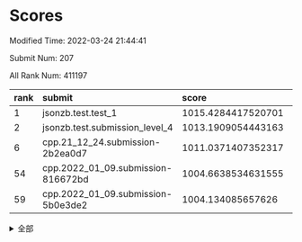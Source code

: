 # Scores

Modified Time: 2022-03-24 21:44:41

Submit Num: 207

All Rank Num: 411197

| rank |               submit               |       score        |       sigma        | pk_num |
| :--- | :--------------------------------- | :----------------- | :----------------- | :----- |
| 1    | jsonzb.test.test_1                 | 1015.4284417520701 | 0.8414886541737951 | 7947   |
| 2    | jsonzb.test.submission_level_4     | 1013.1909054443163 | 0.8143013110061252 | 7945   |
| 6    | cpp.21_12_24.submission-2b2ea0d7   | 1011.0371407352317 | 0.7615924836208927 | 7945   |
| 54   | cpp.2022_01_09.submission-816672bd | 1004.6638534631555 | 0.7173308709258774 | 7944   |
| 59   | cpp.2022_01_09.submission-5b0e3de2 | 1004.134085657626  | 0.7178867967306701 | 7949   |


<details>
<summary>全部</summary>

| rank |                 submit                 |       score        |       sigma        | pk_num |
| :--- | :------------------------------------- | :----------------- | :----------------- | :----- |
| 1    | jsonzb.test.test_1                     | 1015.4284417520701 | 0.8414886541737951 | 7947   |
| 2    | jsonzb.test.submission_level_4         | 1013.1909054443163 | 0.8143013110061252 | 7945   |
| 3    | gobigger.level_3.submission_level_3_30 | 1011.7908029608956 | 0.7827439728544077 | 7946   |
| 4    | gobigger.level_3.submission_level_3_9  | 1011.6137324768898 | 0.7726491998069202 | 7946   |
| 5    | gobigger.level_3.submission_level_3_23 | 1011.1207559867793 | 0.7642693500962481 | 7949   |
| 6    | cpp.21_12_24.submission-2b2ea0d7       | 1011.0371407352317 | 0.7615924836208927 | 7945   |
| 7    | gobigger.level_3.submission_level_3_34 | 1011.0253993948284 | 0.7646153402907258 | 7949   |
| 8    | gobigger.level_3.submission_level_3_11 | 1010.9693951330752 | 0.7638767608273336 | 7944   |
| 9    | gobigger.level_3.submission_level_3_27 | 1010.6709119315022 | 0.793674290609401  | 7946   |
| 10   | gobigger.level_3.submission_level_3_18 | 1010.6435493189491 | 0.7805496866185808 | 7947   |
| 11   | gobigger.level_3.submission_level_3_5  | 1010.6293884931297 | 0.7678224614132015 | 7947   |
| 12   | gobigger.level_3.submission_level_3_39 | 1010.6131888417177 | 0.7765453225295287 | 7945   |
| 13   | gobigger.level_3.submission_level_3_25 | 1010.5099530682797 | 0.7669643166684795 | 7949   |
| 14   | gobigger.level_3.submission_level_3_49 | 1010.508991320115  | 0.7442112783389008 | 7946   |
| 15   | gobigger.level_3.submission_level_3_19 | 1010.4887289247297 | 0.7747620519849391 | 7945   |
| 16   | gobigger.level_3.submission_level_3_45 | 1010.4131573721943 | 0.7582533942863038 | 7943   |
| 17   | gobigger.level_3.submission_level_3_22 | 1010.392680206861  | 0.756358483287253  | 7945   |
| 18   | gobigger.level_3.submission_level_3_26 | 1010.3829861895679 | 0.7910936251046442 | 7942   |
| 19   | gobigger.level_3.submission_level_3_7  | 1010.3197921209519 | 0.7669295359433816 | 7949   |
| 20   | gobigger.level_3.submission_level_3_20 | 1010.1953160152764 | 0.7581700054884184 | 7940   |
| 21   | gobigger.level_3.submission_level_3_21 | 1010.1239937547149 | 0.7739049028774058 | 7950   |
| 22   | gobigger.level_3.submission_level_3_13 | 1010.0356063885692 | 0.7806143174175411 | 7949   |
| 23   | gobigger.level_3.submission_level_3_24 | 1010.0216719964186 | 0.7585274085677377 | 7948   |
| 24   | gobigger.level_3.submission_level_3_32 | 1009.977933283083  | 0.7691144162065908 | 7947   |
| 25   | gobigger.level_3.submission_level_3_36 | 1009.9684777279883 | 0.7789144813243384 | 7946   |
| 26   | gobigger.level_3.submission_level_3_42 | 1009.9591228569186 | 0.7461517730502526 | 7947   |
| 27   | gobigger.level_3.submission_level_3_28 | 1009.952120979963  | 0.7555340433301497 | 7947   |
| 28   | gobigger.level_3.submission_level_3_40 | 1009.8917631222724 | 0.76716440668787   | 7947   |
| 29   | gobigger.level_3.submission_level_3_10 | 1009.8647749455057 | 0.7473701943845197 | 7942   |
| 30   | gobigger.level_3.submission_level_3_2  | 1009.8428460409534 | 0.7665070724173788 | 7947   |
| 31   | gobigger.level_3.submission_level_3_6  | 1009.8019777341326 | 0.730500026970676  | 7943   |
| 32   | gobigger.level_3.submission_level_3_33 | 1009.7061845545192 | 0.7591281333439204 | 7944   |
| 33   | gobigger.level_3.submission_level_3_8  | 1009.6865904521683 | 0.7612296383070948 | 7942   |
| 34   | gobigger.level_3.submission_level_3_29 | 1009.6323982938532 | 0.7561801909634526 | 7943   |
| 35   | gobigger.level_3.submission_level_3_48 | 1009.5625939712129 | 0.7626165234627899 | 7943   |
| 36   | gobigger.level_3.submission_level_3_0  | 1009.4891656728627 | 0.7633847256059791 | 7949   |
| 37   | gobigger.level_3.submission_level_3_1  | 1009.4868771072071 | 0.7719293153043365 | 7941   |
| 38   | gobigger.level_3.submission_level_3_15 | 1009.415329647383  | 0.762418582323382  | 7949   |
| 39   | gobigger.level_3.submission_level_3_44 | 1009.4148512879611 | 0.7800800794757768 | 7946   |
| 40   | gobigger.level_3.submission_level_3_43 | 1009.3868693807059 | 0.7484309324216769 | 7946   |
| 41   | gobigger.level_3.submission_level_3_46 | 1009.2918176904498 | 0.7681215422554895 | 7949   |
| 42   | gobigger.level_3.submission_level_3_38 | 1009.2819878321086 | 0.7536275279386037 | 7945   |
| 43   | gobigger.level_3.submission_level_3_47 | 1009.2619432840881 | 0.7401409622212876 | 7948   |
| 44   | gobigger.level_3.submission_level_3_3  | 1009.1033292830452 | 0.7414917933736962 | 7948   |
| 45   | gobigger.level_3.submission_level_3_16 | 1009.0761714588006 | 0.7354372589998497 | 7948   |
| 46   | gobigger.level_3.submission_level_3_12 | 1008.9990453656163 | 0.738466732738154  | 7951   |
| 47   | gobigger.level_3.submission_level_3_14 | 1008.9945591533362 | 0.7546541532027156 | 7948   |
| 48   | gobigger.level_3.submission_level_3_31 | 1008.8671857916058 | 0.7360884474887549 | 7946   |
| 49   | gobigger.level_3.submission_level_3_4  | 1008.8326407870987 | 0.7590686994530768 | 7945   |
| 50   | gobigger.level_3.submission_level_3_41 | 1008.7760109212451 | 0.7351293809151371 | 7946   |
| 51   | gobigger.level_3.submission_level_3_35 | 1008.739338950249  | 0.7496645992487952 | 7949   |
| 52   | gobigger.level_3.submission_level_3_17 | 1008.7079826727771 | 0.7492592881742459 | 7946   |
| 53   | gobigger.level_3.submission_level_3_37 | 1008.6573726196847 | 0.745026715989575  | 7946   |
| 54   | cpp.2022_01_09.submission-816672bd     | 1004.6638534631555 | 0.7173308709258774 | 7944   |
| 55   | gobigger.level_1.submission_level_1_19 | 1004.602880758702  | 0.7213624652671443 | 7941   |
| 56   | gobigger.level_1.submission_level_1_35 | 1004.457942256992  | 0.7191043713189853 | 7947   |
| 57   | gobigger.level_1.submission_level_1_13 | 1004.266722914322  | 0.7170731528103946 | 7949   |
| 58   | gobigger.level_1.submission_level_1_14 | 1004.2434688628927 | 0.7057675106319731 | 7948   |
| 59   | cpp.2022_01_09.submission-5b0e3de2     | 1004.134085657626  | 0.7178867967306701 | 7949   |
| 60   | gobigger.level_1.submission_level_1_32 | 1004.0240018696763 | 0.7185764656904957 | 7941   |
| 61   | gobigger.level_1.submission_level_1_17 | 1003.9790363609035 | 0.7085480533700462 | 7940   |
| 62   | gobigger.level_1.submission_level_1_22 | 1003.9739659570087 | 0.7159370142939551 | 7946   |
| 63   | gobigger.level_1.submission_level_1_12 | 1003.9375750339883 | 0.7273664942191864 | 7949   |
| 64   | gobigger.level_1.submission_level_1_2  | 1003.904113123091  | 0.7133897803216919 | 7945   |
| 65   | gobigger.level_1.submission_level_1_37 | 1003.8403715373038 | 0.7115495177941138 | 7945   |
| 66   | gobigger.level_1.submission_level_1_36 | 1003.8015548998629 | 0.7117495034442236 | 7944   |
| 67   | gobigger.level_1.submission_level_1_49 | 1003.7770346011695 | 0.7106260733262745 | 7947   |
| 68   | gobigger.level_1.submission_level_1_41 | 1003.754021884661  | 0.7070651754588297 | 7945   |
| 69   | gobigger.level_1.submission_level_1_23 | 1003.723911527921  | 0.7317162413619057 | 7949   |
| 70   | gobigger.level_1.submission_level_1_40 | 1003.7172663763271 | 0.7123403321995287 | 7945   |
| 71   | gobigger.level_1.submission_level_1_8  | 1003.6861836509498 | 0.7070256326614004 | 7946   |
| 72   | gobigger.level_1.submission_level_1_46 | 1003.6761712119744 | 0.703286863432446  | 7947   |
| 73   | gobigger.level_1.submission_level_1_45 | 1003.6732715610694 | 0.7170284504589737 | 7947   |
| 74   | gobigger.level_1.submission_level_1_27 | 1003.4783641195053 | 0.7100325979452047 | 7944   |
| 75   | gobigger.level_1.submission_level_1_34 | 1003.4523637846388 | 0.7208020711709725 | 7951   |
| 76   | gobigger.level_1.submission_level_1_1  | 1003.4124339352212 | 0.6967591241723369 | 7948   |
| 77   | gobigger.level_1.submission_level_1_6  | 1003.3979892876276 | 0.7046355233955339 | 7945   |
| 78   | gobigger.level_1.submission_level_1_9  | 1003.3282766491789 | 0.7138665309504066 | 7945   |
| 79   | gobigger.level_1.submission_level_1_0  | 1003.3062093755161 | 0.71348137037515   | 7944   |
| 80   | gobigger.level_1.submission_level_1_38 | 1003.2100521802605 | 0.7133798067755277 | 7945   |
| 81   | gobigger.level_1.submission_level_1_4  | 1003.1628835251663 | 0.7171550140404801 | 7946   |
| 82   | gobigger.level_1.submission_level_1_26 | 1003.1392852340035 | 0.7250767629092012 | 7950   |
| 83   | gobigger.level_1.submission_level_1_30 | 1003.1298331595547 | 0.7192637436269518 | 7951   |
| 84   | gobigger.level_1.submission_level_1_5  | 1003.0898180748138 | 0.7174576957519117 | 7946   |
| 85   | gobigger.level_1.submission_level_1_25 | 1003.082031112984  | 0.7050999899730621 | 7946   |
| 86   | gobigger.level_1.submission_level_1_3  | 1003.0798079778333 | 0.7222910567496243 | 7950   |
| 87   | gobigger.level_1.submission_level_1_42 | 1003.0598101286403 | 0.7141160905131385 | 7946   |
| 88   | gobigger.level_1.submission_level_1_33 | 1003.0106659024473 | 0.7080246026018875 | 7944   |
| 89   | gobigger.level_1.submission_level_1_29 | 1002.9967859692301 | 0.709366712213058  | 7950   |
| 90   | gobigger.level_1.submission_level_1_44 | 1002.9860281761133 | 0.7168609967535577 | 7950   |
| 91   | gobigger.level_1.submission_level_1_16 | 1002.9826137683742 | 0.7096966867298052 | 7944   |
| 92   | gobigger.level_1.submission_level_1_11 | 1002.9815757235734 | 0.7112578001369159 | 7941   |
| 93   | gobigger.level_1.submission_level_1_48 | 1002.9750427624502 | 0.7053353127230471 | 7946   |
| 94   | gobigger.level_1.submission_level_1_39 | 1002.9679016930709 | 0.7238204498715727 | 7943   |
| 95   | gobigger.level_1.submission_level_1_21 | 1002.8681217788527 | 0.7032998096124274 | 7950   |
| 96   | gobigger.level_1.submission_level_1_43 | 1002.8256570808188 | 0.7131955968755718 | 7942   |
| 97   | gobigger.level_1.submission_level_1_28 | 1002.7588513495597 | 0.7151748892090675 | 7944   |
| 98   | gobigger.level_1.submission_level_1_47 | 1002.689916047546  | 0.7054472619420731 | 7946   |
| 99   | gobigger.level_1.submission_level_1_10 | 1002.4770153212996 | 0.7106642783671275 | 7944   |
| 100  | gobigger.level_1.submission_level_1_15 | 1002.4044474710016 | 0.7155086697936446 | 7943   |
| 101  | gobigger.level_1.submission_level_1_20 | 1002.396551961514  | 0.7131438800609387 | 7949   |
| 102  | gobigger.level_1.submission_level_1_31 | 1002.3375363079892 | 0.7048501527907788 | 7939   |
| 103  | gobigger.level_1.submission_level_1_24 | 1002.0913446921323 | 0.6949070415381363 | 7944   |
| 104  | gobigger.level_1.submission_level_1_7  | 1001.8907316864535 | 0.7058623475139232 | 7947   |
| 105  | gobigger.level_1.submission_level_1_18 | 1001.7411718756205 | 0.7076858359707413 | 7944   |
| 106  | gobigger.random.submission_random_45   | 997.4914811856607  | 0.6950899106667173 | 7946   |
| 107  | gobigger.random.submission_random_19   | 997.3381341650849  | 0.712944048431372  | 7947   |
| 108  | gobigger.random.submission_random_8    | 997.1838881759311  | 0.7026209031190829 | 7951   |
| 109  | gobigger.random.submission_random_15   | 997.1363623789439  | 0.6953844481276853 | 7947   |
| 110  | gobigger.random.submission_random_31   | 997.1319543393769  | 0.7148047325697474 | 7945   |
| 111  | gobigger.random.submission_random_24   | 996.9260152332358  | 0.70620335545918   | 7950   |
| 112  | gobigger.random.submission_random_12   | 996.8172303491782  | 0.7093851534915451 | 7945   |
| 113  | gobigger.random.submission_random_49   | 996.8143573728463  | 0.7029599487373805 | 7944   |
| 114  | gobigger.random.submission_random_13   | 996.797390606373   | 0.7253027907044174 | 7946   |
| 115  | gobigger.random.submission_random_7    | 996.6538098999705  | 0.7118838547053952 | 7953   |
| 116  | gobigger.random.submission_random_35   | 996.6527424920575  | 0.7221085997989899 | 7948   |
| 117  | gobigger.random.submission_random_39   | 996.5066854741895  | 0.7010779218956957 | 7944   |
| 118  | gobigger.random.submission_random_29   | 996.5020676720995  | 0.7149213980957212 | 7947   |
| 119  | gobigger.random.submission_random_43   | 996.467378510908   | 0.7050616071245605 | 7946   |
| 120  | gobigger.random.submission_random_48   | 996.3876834474154  | 0.697451249266846  | 7943   |
| 121  | gobigger.random.submission_random_41   | 996.3090841033475  | 0.7104357588496756 | 7941   |
| 122  | gobigger.random.submission_random_2    | 996.2938810344621  | 0.7024843238288558 | 7945   |
| 123  | gobigger.random.submission_random_47   | 996.2568155013009  | 0.7064035467723949 | 7948   |
| 124  | gobigger.random.submission_random_4    | 996.1637791030748  | 0.7147992352329805 | 7943   |
| 125  | gobigger.random.submission_random_5    | 996.1225418963451  | 0.7192236237231814 | 7948   |
| 126  | gobigger.random.submission_random_9    | 996.0946931861532  | 0.7144843671724751 | 7944   |
| 127  | gobigger.random.submission_random_40   | 996.0784647018168  | 0.710585979755805  | 7944   |
| 128  | gobigger.random.submission_random_17   | 996.0653720737628  | 0.70712548101848   | 7946   |
| 129  | gobigger.random.submission_random_30   | 996.0452061406601  | 0.7063606327763248 | 7946   |
| 130  | gobigger.random.submission_random_23   | 996.0151888539809  | 0.6988929006809407 | 7945   |
| 131  | gobigger.random.submission_random_37   | 995.9807056358933  | 0.7131515630393488 | 7945   |
| 132  | gobigger.random.submission_random_6    | 995.9711399985737  | 0.7115756462420764 | 7940   |
| 133  | gobigger.random.submission_random_34   | 995.9506937755555  | 0.7086212224936282 | 7945   |
| 134  | gobigger.random.submission_random_11   | 995.9387010837024  | 0.7052339979303129 | 7951   |
| 135  | gobigger.random.submission_random_27   | 995.9336461123156  | 0.7133508343022693 | 7946   |
| 136  | gobigger.random.submission_random_10   | 995.907755532635   | 0.7135186354943855 | 7945   |
| 137  | gobigger.random.submission_random_18   | 995.8390832432162  | 0.7244766446426345 | 7948   |
| 138  | gobigger.random.submission_random_16   | 995.8008454572354  | 0.7064598007518238 | 7948   |
| 139  | gobigger.random.submission_random_46   | 995.6934967911664  | 0.7081820109658877 | 7945   |
| 140  | gobigger.random.submission_random_20   | 995.6719081510208  | 0.7140372631819952 | 7942   |
| 141  | gobigger.random.submission_random_32   | 995.6480166768689  | 0.7092583778090018 | 7947   |
| 142  | gobigger.random.submission_random_36   | 995.6437207424439  | 0.7007973540059435 | 7942   |
| 143  | gobigger.random.submission_random_28   | 995.6284117958091  | 0.7194496303882685 | 7948   |
| 144  | gobigger.random.submission_random_26   | 995.6238735108508  | 0.7083726841580483 | 7943   |
| 145  | gobigger.random.submission_random_14   | 995.6141298123282  | 0.7213321793210604 | 7944   |
| 146  | gobigger.random.submission_random_0    | 995.587072355009   | 0.7114299872854889 | 7943   |
| 147  | gobigger.random.submission_random_21   | 995.4976501633138  | 0.7095962922692626 | 7949   |
| 148  | gobigger.random.submission_random_44   | 995.48029753116    | 0.7106282547899485 | 7950   |
| 149  | gobigger.random.submission_random_33   | 995.4678078883343  | 0.7179483452404918 | 7946   |
| 150  | gobigger.random.submission_random_42   | 995.3028369544896  | 0.7165443069256914 | 7947   |
| 151  | gobigger.random.submission_random_22   | 994.9950876103844  | 0.7240392681325878 | 7943   |
| 152  | gobigger.random.submission_random_25   | 994.8599595216363  | 0.7081209692041841 | 7949   |
| 153  | gobigger.random.submission_random_1    | 994.8474478577933  | 0.7167942145966772 | 7943   |
| 154  | gobigger.random.submission_random_38   | 994.7639914050204  | 0.7147991544473351 | 7947   |
| 155  | gobigger.level_2.submission_level_2_21 | 994.5304818441434  | 0.7260416958560367 | 7947   |
| 156  | gobigger.random.submission_random_3    | 994.4940696141782  | 0.715048307021077  | 7946   |
| 157  | gobigger.level_2.submission_level_2_44 | 994.2476828691717  | 0.7383816436556666 | 7946   |
| 158  | gobigger.level_2.submission_level_2_35 | 994.1721348991694  | 0.7375504525532328 | 7944   |
| 159  | gobigger.level_2.submission_level_2_30 | 994.1064421879514  | 0.7313310619707466 | 7943   |
| 160  | gobigger.level_2.submission_level_2_9  | 993.6005563653879  | 0.738676177014292  | 7948   |
| 161  | gobigger.level_2.submission_level_2_34 | 993.5816074234274  | 0.7379309018120516 | 7947   |
| 162  | gobigger.level_2.submission_level_2_10 | 993.401573136962   | 0.7292274908529908 | 7946   |
| 163  | gobigger.level_2.submission_level_2_19 | 993.3803315814285  | 0.7571787662213455 | 7947   |
| 164  | gobigger.level_2.submission_level_2_43 | 993.3651276643661  | 0.7404915247258105 | 7944   |
| 165  | gobigger.level_2.submission_level_2_23 | 993.1100075407398  | 0.7330698678851557 | 7942   |
| 166  | gobigger.level_2.submission_level_2_24 | 992.9735719935939  | 0.7365006546822621 | 7948   |
| 167  | gobigger.level_2.submission_level_2_6  | 992.9290164358273  | 0.7354016225556594 | 7947   |
| 168  | gobigger.level_2.submission_level_2_28 | 992.8593592168959  | 0.7397142503257643 | 7946   |
| 169  | gobigger.level_2.submission_level_2_1  | 992.844275778586   | 0.7341557550482564 | 7950   |
| 170  | gobigger.level_2.submission_level_2_48 | 992.7946461108727  | 0.7360275182356898 | 7947   |
| 171  | gobigger.level_2.submission_level_2_29 | 992.7906007150604  | 0.7462977685171502 | 7949   |
| 172  | gobigger.level_2.submission_level_2_20 | 992.7736490260086  | 0.7456293772926514 | 7939   |
| 173  | gobigger.level_2.submission_level_2_8  | 992.6333880636513  | 0.7577460883403467 | 7948   |
| 174  | gobigger.level_2.submission_level_2_2  | 992.5619772888417  | 0.7462376168091699 | 7941   |
| 175  | gobigger.level_2.submission_level_2_27 | 992.5332334000448  | 0.7366491245849213 | 7945   |
| 176  | gobigger.level_2.submission_level_2_49 | 992.4978090528039  | 0.7513729970403885 | 7942   |
| 177  | gobigger.level_2.submission_level_2_14 | 992.4810826397261  | 0.7409309164995314 | 7945   |
| 178  | gobigger.level_2.submission_level_2_39 | 992.4332123607862  | 0.7652007161311567 | 7946   |
| 179  | gobigger.level_2.submission_level_2_15 | 992.3659290033032  | 0.7202117433763152 | 7940   |
| 180  | gobigger.level_2.submission_level_2_22 | 992.3210497245263  | 0.76000797527886   | 7949   |
| 181  | gobigger.level_2.submission_level_2_5  | 992.2594344677655  | 0.7473229687212278 | 7943   |
| 182  | gobigger.level_2.submission_level_2_40 | 992.1808660272042  | 0.746848469400901  | 7949   |
| 183  | gobigger.level_2.submission_level_2_16 | 992.0536656407661  | 0.7505540577315675 | 7947   |
| 184  | gobigger.level_2.submission_level_2_38 | 992.0237819783747  | 0.7470939180736019 | 7942   |
| 185  | gobigger.level_2.submission_level_2_13 | 991.9759019750438  | 0.7360582423440734 | 7942   |
| 186  | gobigger.level_2.submission_level_2_32 | 991.9222422933283  | 0.7404050502992842 | 7944   |
| 187  | gobigger.level_2.submission_level_2_33 | 991.8939184853216  | 0.7412038118049397 | 7945   |
| 188  | gobigger.level_2.submission_level_2_18 | 991.7902052527173  | 0.7509123121519127 | 7950   |
| 189  | gobigger.level_2.submission_level_2_47 | 991.7132935775649  | 0.731176423660969  | 7947   |
| 190  | gobigger.level_2.submission_level_2_42 | 991.6711788192632  | 0.750326989373583  | 7947   |
| 191  | gobigger.level_2.submission_level_2_4  | 991.652488732097   | 0.7431128617701871 | 7940   |
| 192  | gobigger.level_2.submission_level_2_31 | 991.6154555286865  | 0.7536352922048946 | 7947   |
| 193  | gobigger.level_2.submission_level_2_45 | 991.4972601864887  | 0.7520739346311868 | 7947   |
| 194  | gobigger.level_2.submission_level_2_3  | 991.2353076844165  | 0.7416175321946563 | 7944   |
| 195  | gobigger.level_2.submission_level_2_0  | 991.148634867237   | 0.7721933058960259 | 7948   |
| 196  | gobigger.level_2.submission_level_2_46 | 991.1086166158987  | 0.7540775591164688 | 7950   |
| 197  | gobigger.level_2.submission_level_2_7  | 991.0894039977647  | 0.7697180485472164 | 7945   |
| 198  | gobigger.level_2.submission_level_2_11 | 991.0748005206885  | 0.7551258347845127 | 7939   |
| 199  | gobigger.level_2.submission_level_2_25 | 990.9873891647973  | 0.7586725404156702 | 7946   |
| 200  | gobigger.level_2.submission_level_2_17 | 990.630801322272   | 0.7666239789040827 | 7950   |
| 201  | gobigger.level_2.submission_level_2_37 | 990.621264175939   | 0.7563168214937586 | 7950   |
| 202  | gobigger.level_2.submission_level_2_26 | 990.5891360815732  | 0.7585019263102346 | 7944   |
| 203  | gobigger.level_2.submission_level_2_12 | 990.1248691082985  | 0.7636022595022021 | 7949   |
| 204  | gobigger.level_2.submission_level_2_41 | 989.9079473393032  | 0.775915501824864  | 7942   |
| 205  | gobigger.level_2.submission_level_2_36 | 988.7273940951197  | 0.786403134887051  | 7945   |
| 206  | gobigger.none.submission_none_0        | 978.6148800717773  | 1.3048384733272373 | 7949   |
| 207  | gobigger.none.submission_none_1        | 976.1901324761403  | 1.4560249363553834 | 7943   |

</details>